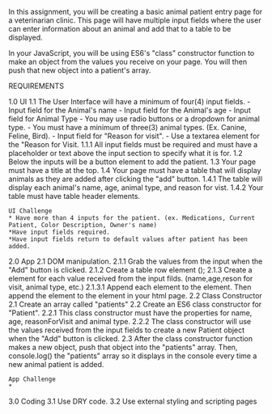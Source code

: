 In this assignment, you will be creating a basic animal patient entry page for a veterinarian clinic. This page will have multiple input fields where the user can enter information about an animal and add that to a table to be displayed.

In your JavaScript, you will be using ES6's "class" constructor function to make an object from the values you receive on your page. You will then push that new object into a patient's array.





REQUIREMENTS

1.0 UI
    1.1 The User Interface will have a minimum of four(4) input fields. 
        - Input field for the Animal's name
        - Input field for the Animal's age
        - Input field for Animal Type
            - You may use radio buttons or a dropdown for animal type.
            - You must have a minimum of three(3) animal types. (Ex. Canine, Feline, Bird).
        - Input field for "Reason for visit".
            - Use a textarea element for the "Reason for Visit. 
        1.1.1 All input fields must be required and must have a placeholder or text above the
              input section to specify what it is for. 
    1.2 Below the inputs will be a button element to add the patient.
    1.3 Your page must have a title at the top. 
    1.4 Your page must have a table that will display animals as they are added after clicking
        the "add" button. 
        1.4.1 The table will display each animal's name, age, animal type, and reason for vist. 
        1.4.2 Your table must have table header elements. 

    UI Challenge 
    * Have more than 4 inputs for the patient. (ex. Medications, Current Patient, Color Description, Owner's name)
    *Have input fields required.
    *Have input fields return to default values after patient has been added. 
    
2.0 App
    2.1 DOM manipulation.
        2.1.1 Grab the values from the input when the "Add" button is clicked.
        2.1.2 Create a table row element (<tr></tr>);
        2.1.3 Create a <td> element for each value received from the input filds.
              (name,age,reson for visit, animal type, etc.)
            2.1.3.1 Append each <td> element to the <tr> element. Then append the 
                    <tr> element to the <table> element in your html page.
    2.2 Class Constructor
        2.1 Create an array called "patients"
        2.2 Create an ES6 class constructor for "Patient".
            2.2.1 This class constructor must have the properties for name, age, reasonForVisit 
                  and animal type.
            2.2.2 The class constructor will use the values received from the input fields to
                  create a new Patient object when the "Add" button is clicked.
        2.3 After the class constructor function makes a new object, push that object into
            the "patients" array. Then, console.log() the "patients" array so it displays in 
            the console every time a new animal patient is added. 

    App Challenge 
    * 

3.0 Coding
    3.1 Use DRY code.
    3.2 Use external styling and scripting pages




